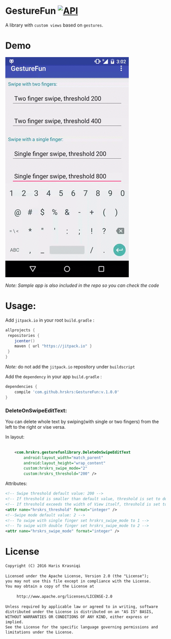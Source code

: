 # GestureFun [![API](https://img.shields.io/badge/API-10%2B-brightgreen.svg?style=flat-square)](https://android-arsenal.com/api?level=10)
A library with `custom views` based on `gestures`.

# Demo

 ![Demo](demo.gif)

_Note: Sample app is also included in the repo so you can check the code_


#  Usage:

Add `jitpack.io` in your root `build.gradle` :
```groovy
allprojects {
 repositories {
    jcenter()
    maven { url "https://jitpack.io" }
 }
}
```
_Note:_ do not add the `jitpack.io` repository under `buildscript`

Add the `dependency` in your app `build.gradle` :
```groovy
dependencies {
    compile 'com.github.hrskrs:GestureFun:v.1.0.0'
}
```

### DeleteOnSwipeEditText:
You can delete whole text by swiping(with single or two fingers) from the left to the right or vise versa. 

In layout:

``` xml

    <com.hrskrs.gesturefunlibrary.DeleteOnSwipeEditText
        android:layout_width="match_parent"
        android:layout_height="wrap_content"
        custom:hrskrs_swipe_mode="2"
        custom:hrskrs_threshold="200" />
```

Attributes:
``` xml
<!-- Swipe threshold default value: 200 -->
<!-- If threshold is smaller than default value, threshold is set to default one -->
<!-- If threshold exceeds the width of View itself, threshold is set to View width - 10px(padding) -->
<attr name="hrskrs_threshold" format="integer" /> 
<!--Swipe mode default value: 2 -->
<!-- To swipe with single finger set hrskrs_swipe_mode to 1 -->
<!-- To swipe with double finger set hrskrs_swipe_mode to 2 -->
<attr name="hrskrs_swipe_mode" format="integer" />
```
	
# License

    Copyright (C) 2016 Haris Krasniqi

    Licensed under the Apache License, Version 2.0 (the "License");
    you may not use this file except in compliance with the License.
    You may obtain a copy of the License at

         http://www.apache.org/licenses/LICENSE-2.0

    Unless required by applicable law or agreed to in writing, software
    distributed under the License is distributed on an "AS IS" BASIS,
    WITHOUT WARRANTIES OR CONDITIONS OF ANY KIND, either express or implied.
    See the License for the specific language governing permissions and
    limitations under the License.
